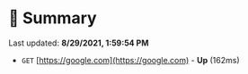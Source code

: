 # 📖 Summary
Last updated: **8/29/2021, 1:59:54 PM**

- `GET` [https://google.com](https://google.com) - **Up** (162ms)
